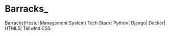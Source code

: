 # Barracks_
Barracks(Hostel Management System) Tech Stack: Python| Django| Docker| HTML5| Tailwind  CSS
